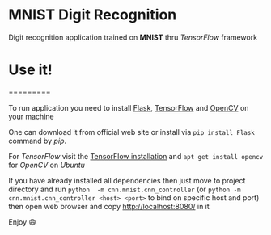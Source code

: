 MNIST Digit Recognition
==========================

Digit recognition application trained on **MNIST** thru _TensorFlow_ framework

# Use it!
=========

To run application you need to install [Flask](http://flask.pocoo.org/), [TensorFlow](https://www.tensorflow.org/) and [OpenCV](http://opencv.org) on your machine

One can download it from official web site or install via `pip install Flask` command by _pip_. 

For _TensorFlow_ visit the [TensorFlow installation](https://www.tensorflow.org/versions/r0.9/get_started/os_setup.html#pip-installation) and `apt get install opencv` for _OpenCV_ on _Ubuntu_

If you have already installed all dependencies then just move to project directory and run `python  -m cnn.mnist.cnn_controller` (or `python -m cnn.mnist.cnn_controller <host> <port>` to bind on specific host and port) then open web browser and copy [http://localhost:8080/](http://localhost:8080/) in it

Enjoy :smile:
 